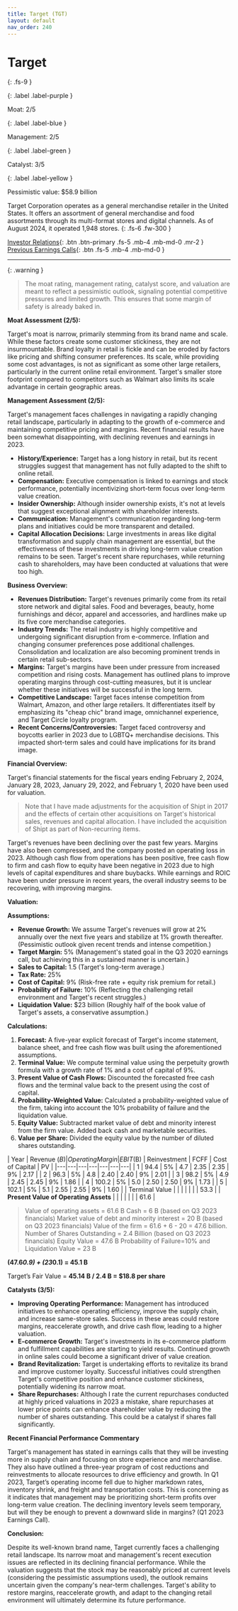 ```yaml
---
title: Target (TGT)
layout: default
nav_order: 240
---
```


# Target
{: .fs-9 }

{: .label .label-purple }

Moat: 2/5

{: .label .label-blue }

Management: 2/5

{: .label .label-green }

Catalyst: 3/5

{: .label .label-yellow }

Pessimistic value: $58.9 billion

Target Corporation operates as a general merchandise retailer in the United States. It offers an assortment of general merchandise and food assortments through its multi-format stores and digital channels. As of August 2024, it operated 1,948 stores.
{: .fs-6 .fw-300 }

[Investor Relations](https://www.google.com/search?q=TGT+investor+relations){: .btn .btn-primary .fs-5 .mb-4 .mb-md-0 .mr-2 }
[Previous Earnings Calls](https://discountingcashflows.com/company/TGT/transcripts/){: .btn .fs-5 .mb-4 .mb-md-0 }

---

{: .warning } 
>The moat rating, management rating, catalyst score, and valuation are meant to reflect a pessimistic outlook, signaling potential competitive pressures and limited growth. This ensures that some margin of safety is already baked in.


**Moat Assessment (2/5):**

Target's moat is narrow, primarily stemming from its brand name and scale. While these factors create some customer stickiness, they are not insurmountable. Brand loyalty in retail is fickle and can be eroded by factors like pricing and shifting consumer preferences. Its scale, while providing some cost advantages, is not as significant as some other large retailers, particularly in the current online retail environment. Target's smaller store footprint compared to competitors such as Walmart also limits its scale advantage in certain geographic areas.

**Management Assessment (2/5):**

Target's management faces challenges in navigating a rapidly changing retail landscape, particularly in adapting to the growth of e-commerce and maintaining competitive pricing and margins. Recent financial results have been somewhat disappointing, with declining revenues and earnings in 2023.

* **History/Experience:** Target has a long history in retail, but its recent struggles suggest that management has not fully adapted to the shift to online retail.
* **Compensation:** Executive compensation is linked to earnings and stock performance, potentially incentivizing short-term focus over long-term value creation.
* **Insider Ownership:** Although insider ownership exists, it's not at levels that suggest exceptional alignment with shareholder interests.
* **Communication:** Management's communication regarding long-term plans and initiatives could be more transparent and detailed.
* **Capital Allocation Decisions:** Large investments in areas like digital transformation and supply chain management are essential, but the effectiveness of these investments in driving long-term value creation remains to be seen. Target's recent share repurchases, while returning cash to shareholders, may have been conducted at valuations that were too high.

**Business Overview:**

* **Revenues Distribution:** Target's revenues primarily come from its retail store network and digital sales. Food and beverages, beauty, home furnishings and décor, apparel and accessories, and hardlines make up its five core merchandise categories.
* **Industry Trends:** The retail industry is highly competitive and undergoing significant disruption from e-commerce. Inflation and changing consumer preferences pose additional challenges. Consolidation and localization are also becoming prominent trends in certain retail sub-sectors. 
* **Margins:** Target's margins have been under pressure from increased competition and rising costs. Management has outlined plans to improve operating margins through cost-cutting measures, but it is unclear whether these initiatives will be successful in the long term.
* **Competitive Landscape:** Target faces intense competition from Walmart, Amazon, and other large retailers. It differentiates itself by emphasizing its "cheap chic" brand image, omnichannel experience, and Target Circle loyalty program.
* **Recent Concerns/Controversies:** Target faced controversy and boycotts earlier in 2023 due to LGBTQ+ merchandise decisions. This impacted short-term sales and could have implications for its brand image.

**Financial Overview:**

Target's financial statements for the fiscal years ending February 2, 2024, January 28, 2023, January 29, 2022, and February 1, 2020 have been used for valuation.

>Note that I have made adjustments for the acquisition of Shipt in 2017 and the effects of certain other acquisitions on Target's historical sales, revenues and capital allocation. I have included the acquisition of Shipt as part of Non-recurring items.

Target's revenues have been declining over the past few years.  Margins have also been compressed, and the company posted an operating loss in 2023.  Although cash flow from operations has been positive, free cash flow to firm and cash flow to equity have been negative in 2023 due to high levels of capital expenditures and share buybacks. While earnings and ROIC have been under pressure in recent years, the overall industry seems to be recovering, with improving margins.

**Valuation:**

**Assumptions:**

* **Revenue Growth:** We assume Target's revenues will grow at 2% annually over the next five years and stabilize at 1% growth thereafter. (Pessimistic outlook given recent trends and intense competition.)
* **Target Margin:**  5% (Management's stated goal in the Q3 2020 earnings call, but achieving this in a sustained manner is uncertain.)
* **Sales to Capital:** 1.5 (Target's long-term average.)
* **Tax Rate:** 25%
* **Cost of Capital:** 9% (Risk-free rate + equity risk premium for retail.)
* **Probability of Failure:** 10% (Reflecting the challenging retail environment and Target's recent struggles.)
* **Liquidation Value:** $23 billion (Roughly half of the book value of Target's assets, a conservative assumption.)

**Calculations:**

1. **Forecast:** A five-year explicit forecast of Target's income statement, balance sheet, and free cash flow was built using the aforementioned assumptions.
2. **Terminal Value:** We compute terminal value using the perpetuity growth formula with a growth rate of 1% and a cost of capital of 9%.
3. **Present Value of Cash Flows:** Discounted the forecasted free cash flows and the terminal value back to the present using the cost of capital.
4. **Probability-Weighted Value:** Calculated a probability-weighted value of the firm, taking into account the 10% probability of failure and the liquidation value.
5. **Equity Value:** Subtracted market value of debt and minority interest from the firm value. Added back cash and marketable securities.
6. **Value per Share:** Divided the equity value by the number of diluted shares outstanding.

| Year | Revenue ($B) | Operating Margin | EBIT ($B) | Reinvestment | FCFF | Cost of Capital | PV |
|---|---|---|---|---|---|---|
| 1 | 94.4 | 5% | 4.7 | 2.35 | 2.35 | 9% | 2.17 |
| 2 | 96.3 | 5% | 4.8 | 2.40 | 2.40 | 9% | 2.01 |
| 3 | 98.2 | 5% | 4.9 | 2.45 | 2.45 | 9% | 1.86 |
| 4 | 100.2 | 5% | 5.0 | 2.50 | 2.50 | 9% | 1.73 |
| 5 | 102.1 | 5% | 5.1 | 2.55 | 2.55 | 9% | 1.60 |
| Terminal Value |  |  |  |  |  |  | 53.3 |
| **Present Value of Operating Assets** |  |  |  |  |  |  | 61.6 |

>Value of operating assets = 61.6 B
>Cash = 6 B (based on Q3 2023 financials)
>Market value of debt and minority interest = 20 B (based on Q3 2023 financials)
>Value of the firm = 61.6 + 6 - 20 = 47.6 billion.
>Number of Shares Outstanding = 2.4 Billion (based on Q3 2023 financials)
>Equity Value = 47.6 B
>Probability of Failure=10% and Liquidation Value = 23 B

**(47.6*0.9) + (23*0.1) =  45.1 B**

Target’s Fair Value =  **45.14 B / 2.4 B = $18.8 per share**

**Catalysts (3/5):**

* **Improving Operating Performance:** Management has introduced initiatives to enhance operating efficiency, improve the supply chain, and increase same-store sales. Success in these areas could restore margins, reaccelerate growth, and drive cash flow, leading to a higher valuation.
* **E-commerce Growth:** Target's investments in its e-commerce platform and fulfillment capabilities are starting to yield results. Continued growth in online sales could become a significant driver of value creation.
* **Brand Revitalization:** Target is undertaking efforts to revitalize its brand and improve customer loyalty. Successful initiatives could strengthen Target's competitive position and enhance customer stickiness, potentially widening its narrow moat.
* **Share Repurchases:** Although I rate the current repurchases conducted at highly priced valuations in 2023 a mistake, share repurchases at lower price points can enhance shareholder value by reducing the number of shares outstanding. This could be a catalyst if shares fall significantly.

**Recent Financial Performance Commentary**

Target's management has stated in earnings calls that they will be investing more in supply chain and focusing on store experience and merchandise.
They also have outlined a three-year program of cost reductions and reinvestments to allocate resources to drive efficiency and growth.
In Q1 2023, Target’s operating income fell due to higher markdown rates, inventory shrink, and freight and transportation costs. This is concerning as it indicates that management may be prioritizing short-term profits over long-term value creation. The declining inventory levels seem temporary, but will they be enough to prevent a downward slide in margins? (Q1 2023 Earnings Call).

**Conclusion:**

Despite its well-known brand name, Target currently faces a challenging retail landscape.  Its narrow moat and management's recent execution issues are reflected in its declining financial performance. While the valuation suggests that the stock may be reasonably priced at current levels (considering the pessimistic assumptions used), the outlook remains uncertain given the company's near-term challenges.  Target's ability to restore margins, reaccelerate growth, and adapt to the changing retail environment will ultimately determine its future performance.


